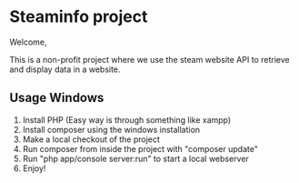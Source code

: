 Steaminfo  project
========================

Welcome,

This is a non-profit project where we use the steam website API to retrieve and display data in a website.

Usage Windows
----------------------------------
1. Install PHP (Easy way is through something like xampp)
2. Install composer using the windows installation
3. Make a local checkout of the project
4. Run composer from inside the project with "composer update"
5. Run "php app/console server:run" to start a local webserver
6. Enjoy!

